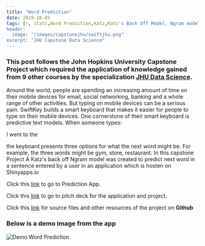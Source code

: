 ```yaml
---
title: "Word Prediction"
date: 2019-10-05
tags: [r, stats,Word Prediction,Katz,Katz's Back Off Model, Ngram model, NLP, Natural Language Processing, JHU, Data Science]
header:
  image: "/images/capstonejhu/swiftjhu.png"
excerpt: "JHU Capstone Data Science"
---
```


###  This post follows the John Hopkins University Capstone Project which required the application of knowledge gained from 9 other courses by the specialization [JHU Data Science](https://www.coursera.org/specializations/jhu-data-science).

Around the world, people are spending an increasing amount of time on their mobile devices for email, social networking, banking and a whole range of other activities. But typing on mobile devices can be a serious pain. SwiftKey builds a smart keyboard that makes it easier for people to type on their mobile devices. One cornerstone of their smart keyboard is predictive text models. When someone types:

I went to the

the keyboard presents three options for what the next word might be. For example, the three words might be gym, store, restaurant. In this capstone Project A Katz's back off Ngram model was created to predict next word in a sentence entered by a user in an application which is hosten on Shinyapps.io




Click this  [link](https://himankjn.shinyapps.io/JHU_Capstone/) to go to Prediction App.

Click this [link](http://rpubs.com/himank369123/JHUCAPSTONE) to go to pitch deck for the application and project.

Click this [link](https://github.com/himankjn/JHU-NLP-Capstone) for source files and other resources of the project on **Github**


### Below is a demo image from the app
<img src="{{ site.url }}{{ site.baseurl}}/images/capstonejhu/appdemo.png" alt="Demo Word Prediction">
